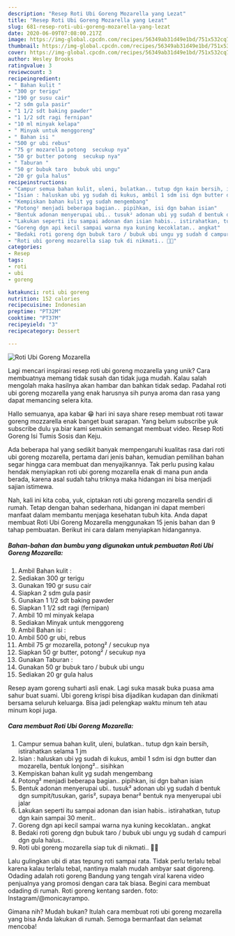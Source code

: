 ```yaml
---
description: "Resep Roti Ubi Goreng Mozarella yang Lezat"
title: "Resep Roti Ubi Goreng Mozarella yang Lezat"
slug: 681-resep-roti-ubi-goreng-mozarella-yang-lezat
date: 2020-06-09T07:08:00.217Z
image: https://img-global.cpcdn.com/recipes/56349ab31d49e1bd/751x532cq70/roti-ubi-goreng-mozarella-foto-resep-utama.jpg
thumbnail: https://img-global.cpcdn.com/recipes/56349ab31d49e1bd/751x532cq70/roti-ubi-goreng-mozarella-foto-resep-utama.jpg
cover: https://img-global.cpcdn.com/recipes/56349ab31d49e1bd/751x532cq70/roti-ubi-goreng-mozarella-foto-resep-utama.jpg
author: Wesley Brooks
ratingvalue: 3
reviewcount: 3
recipeingredient:
- " Bahan kulit "
- "300 gr terigu"
- "190 gr susu cair"
- "2 sdm gula pasir"
- "1 1/2 sdt baking pawder"
- "1 1/2 sdt ragi fernipan"
- "10 ml minyak kelapa"
- " Minyak untuk menggoreng"
- " Bahan isi "
- "500 gr ubi rebus"
- "75 gr mozarella potong  secukup nya"
- "50 gr butter potong  secukup nya"
- " Taburan "
- "50 gr bubuk taro  bubuk ubi ungu"
- "20 gr gula halus"
recipeinstructions:
- "Campur semua bahan kulit, uleni, bulatkan.. tutup dgn kain bersih, istirahatkan selama 1 jm"
- "Isian : haluskan ubi yg sudah di kukus, ambil 1 sdm isi dgn butter dan mozarella, bentuk lonjong².. sisihkan"
- "Kempiskan bahan kulit yg sudah mengembang"
- "Potong² menjadi beberapa bagian.. pipihkan, isi dgn bahan isian"
- "Bentuk adonan menyerupai ubi.. tusuk² adonan ubi yg sudah d bentuk dgn sumpit/tusukan, garis², supaya benar² bentuk nya menyerupai ubi jalar"
- "Lakukan seperti itu sampai adonan dan isian habis.. istirahatkan, tutup dgn kain sampai 30 menit.."
- "Goreng dgn api kecil sampai warna nya kuning kecoklatan.. angkat"
- "Bedaki roti goreng dgn bubuk taro / bubuk ubi ungu yg sudah d campuri dgn gula halus.."
- "Roti ubi goreng mozarella siap tuk di nikmati.. 🤗😋"
categories:
- Resep
tags:
- roti
- ubi
- goreng

katakunci: roti ubi goreng 
nutrition: 152 calories
recipecuisine: Indonesian
preptime: "PT32M"
cooktime: "PT37M"
recipeyield: "3"
recipecategory: Dessert

---
```



![Roti Ubi Goreng Mozarella](https://img-global.cpcdn.com/recipes/56349ab31d49e1bd/751x532cq70/roti-ubi-goreng-mozarella-foto-resep-utama.jpg)

Lagi mencari inspirasi resep roti ubi goreng mozarella yang unik? Cara membuatnya memang tidak susah dan tidak juga mudah. Kalau salah mengolah maka hasilnya akan hambar dan bahkan tidak sedap. Padahal roti ubi goreng mozarella yang enak harusnya sih punya aroma dan rasa yang dapat memancing selera kita.

Hallo semuanya, apa kabar 😁 hari ini saya share resep membuat roti tawar goreng mozzarella enak banget buat sarapan. Yang belum subscribe yuk subscribe dulu ya.biar kami semakin semangat membuat video. Resep Roti Goreng Isi Tumis Sosis dan Keju.

Ada beberapa hal yang sedikit banyak mempengaruhi kualitas rasa dari roti ubi goreng mozarella, pertama dari jenis bahan, kemudian pemilihan bahan segar hingga cara membuat dan menyajikannya. Tak perlu pusing kalau hendak menyiapkan roti ubi goreng mozarella enak di mana pun anda berada, karena asal sudah tahu triknya maka hidangan ini bisa menjadi sajian istimewa.


Nah, kali ini kita coba, yuk, ciptakan roti ubi goreng mozarella sendiri di rumah. Tetap dengan bahan sederhana, hidangan ini dapat memberi manfaat dalam membantu menjaga kesehatan tubuh kita. Anda dapat membuat Roti Ubi Goreng Mozarella menggunakan 15 jenis bahan dan 9 tahap pembuatan. Berikut ini cara dalam menyiapkan hidangannya.

<!--inarticleads1-->

##### Bahan-bahan dan bumbu yang digunakan untuk pembuatan Roti Ubi Goreng Mozarella:

1. Ambil  Bahan kulit :
1. Sediakan 300 gr terigu
1. Gunakan 190 gr susu cair
1. Siapkan 2 sdm gula pasir
1. Gunakan 1 1/2 sdt baking pawder
1. Siapkan 1 1/2 sdt ragi (fernipan)
1. Ambil 10 ml minyak kelapa
1. Sediakan  Minyak untuk menggoreng
1. Ambil  Bahan isi :
1. Ambil 500 gr ubi, rebus
1. Ambil 75 gr mozarella, potong² / secukup nya
1. Siapkan 50 gr butter, potong² / secukup nya
1. Gunakan  Taburan :
1. Gunakan 50 gr bubuk taro / bubuk ubi ungu
1. Sediakan 20 gr gula halus


Resep ayam goreng suharti asli enak. Lagi suka masak buka puasa ama sahur buat suami. Ubi goreng krispi bisa dijadikan kudapan dan dinikmati bersama seluruh keluarga. Bisa jadi pelengkap waktu minum teh atau minum kopi juga. 

<!--inarticleads2-->

##### Cara membuat Roti Ubi Goreng Mozarella:

1. Campur semua bahan kulit, uleni, bulatkan.. tutup dgn kain bersih, istirahatkan selama 1 jm
1. Isian : haluskan ubi yg sudah di kukus, ambil 1 sdm isi dgn butter dan mozarella, bentuk lonjong².. sisihkan
1. Kempiskan bahan kulit yg sudah mengembang
1. Potong² menjadi beberapa bagian.. pipihkan, isi dgn bahan isian
1. Bentuk adonan menyerupai ubi.. tusuk² adonan ubi yg sudah d bentuk dgn sumpit/tusukan, garis², supaya benar² bentuk nya menyerupai ubi jalar
1. Lakukan seperti itu sampai adonan dan isian habis.. istirahatkan, tutup dgn kain sampai 30 menit..
1. Goreng dgn api kecil sampai warna nya kuning kecoklatan.. angkat
1. Bedaki roti goreng dgn bubuk taro / bubuk ubi ungu yg sudah d campuri dgn gula halus..
1. Roti ubi goreng mozarella siap tuk di nikmati.. 🤗😋


Lalu gulingkan ubi di atas tepung roti sampai rata. Tidak perlu terlalu tebal karena kalau terlalu tebal, nantinya malah mudah ambyar saat digoreng. Odading adalah roti goreng Bandung yang tengah viral karena video penjualnya yang promosi dengan cara tak biasa. Begini cara membuat odading di rumah. Roti goreng kentang sarden. foto: Instagram/@monicayrampo. 

Gimana nih? Mudah bukan? Itulah cara membuat roti ubi goreng mozarella yang bisa Anda lakukan di rumah. Semoga bermanfaat dan selamat mencoba!
